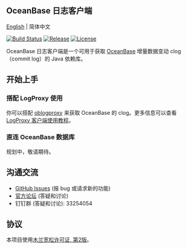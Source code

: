 OceanBase 日志客户端
--------------------

[English](README.md) | 简体中文

[![Build Status](https://github.com/oceanbase/oblogclient/actions/workflows/maven_build_master.yml/badge.svg?branch=master)](https://github.com/oceanbase/oblogclient/actions/workflows/maven_build_master.yml)
[![Release](https://img.shields.io/github/release/oceanbase/oblogclient.svg)](https://github.com/oceanbase/oblogclient/releases)
[![License](https://img.shields.io/badge/license-Mulan%20PSL%20v2-green.svg)](LICENSE)

OceanBase 日志客户端是一个可用于获取 [OceanBase](https://github.com/oceanbase/oceanbase) 增量数据变动 clog （commit log）的 Java 依赖库。

开始上手
---------------

### 搭配 LogProxy 使用

你可以搭配 [oblogproxy](https://github.com/oceanbase/oblogproxy) 来获取 OceanBase 的 clog。更多信息可以查看 [LogProxy 客户端使用教程](docs/quickstart/logproxy-client-tutorial-cn.md)。

### 直连 OceanBase 数据库

规划中，敬请期待。

沟通交流
---------------
* [GitHub Issues](https://github.com/oceanbase/oblogclient/issues) (报 bug 或请求新的功能)
* [官方论坛](https://ask.oceanbase.com/) (答疑和讨论)
* 钉钉群 (答疑和讨论): 33254054

协议
-------
本项目使用[木兰宽松许可证, 第2版](LICENCE)。
